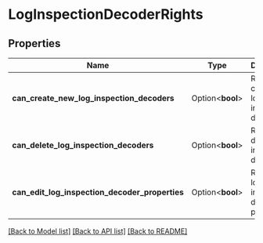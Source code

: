 # LogInspectionDecoderRights

## Properties

Name | Type | Description | Notes
------------ | ------------- | ------------- | -------------
**can_create_new_log_inspection_decoders** | Option<**bool**> | Right to create new log inspection decoders. | [optional]
**can_delete_log_inspection_decoders** | Option<**bool**> | Right to delete log inspection decoders. | [optional]
**can_edit_log_inspection_decoder_properties** | Option<**bool**> | Right to edit log inspection decoder properties. | [optional]

[[Back to Model list]](../README.md#documentation-for-models) [[Back to API list]](../README.md#documentation-for-api-endpoints) [[Back to README]](../README.md)


